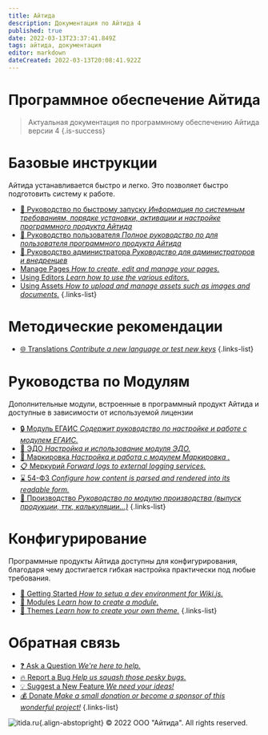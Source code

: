 ```yaml
---
title: Айтида
description: Документация по Айтида 4
published: true
date: 2022-03-13T23:37:41.849Z
tags: айтида, документация
editor: markdown
dateCreated: 2022-03-13T20:08:41.922Z
---
```



# Программное обеспечение Айтида
> Актуальная документация по программному обеспечению Айтида версии 4
{.is-success}

# Базовые инструкции

Айтида устанавливается быстро и легко. Это позволяет быстро подготовить систему к работе.

- [:rocket: Руководство по быстрому запуску *Информация по системным требованиям, порядке установки, активации и настройке программного продукта Айтида*](/quick-start)
- [:busts_in_silhouette: Руководство пользователя *Полное руководство по для пользователя программного продукта Айтида*](/user-guide)
- [:wrench: Руководство администратора *Руководство для администраторов и внедренцев*](/admin-guide/structure)
- [Manage Pages *How to create, edit and manage your pages.*](/guide/pages)
- [Using Editors *Learn how to use the various editors.*](/editors)
- [Using Assets *How to upload and manage assets such as images and documents.*](/guide/assets)
{.links-list}

# Методические рекомендации
- [:globe_with_meridians: Translations *Contribute a new language or test new keys*](/dev/translations)
{.links-list}


# Руководства по Модулям
Дополнительные модули, встроенные в программный продукт Айтида и доступные в зависимости от используемой лицензии
- [:lock: Модуль ЕГАИС *Содержит руководство по настройке и работе с модулем ЕГАИС.*](/egais)
- [:speech_balloon: ЭДО *Настройка и использование модуля ЭДО.*](/edi)
- [:pencil: Маркировка *Настройка и работа с модулем Маркировка .*](/marking)
- [:clipboard: Меркурий *Forward logs to external logging services.*](/mercury)
- [:hourglass: 54-ФЗ *Configure how content is parsed and rendered into its readable form.*](/fz54)
- [:stew: Производство *Руководство по модулю производства (выпуск продукции, ттк, калькуляции...)*](/prz)
{.links-list}

# Конфигурирование

Программные продукты Айтида доступны для конфигурирования, благодаря чему достигается гибкая настройка практически под любые требования.

- [:book: Getting Started *How to setup a dev environment for Wiki.js.*](/dev)
- [:closed_book: Modules *Learn how to create a module.*](/dev/modules)
- [:art: Themes *Learn how to create your own theme.*](/dev/themes)
{.links-list}

# Обратная связь
- [:question: Ask a Question *We're here to help.*](https://github.com/Requarks/wiki/discussions)
- [:fire: Report a Bug *Help us squash those pesky bugs.*](https://github.com/Requarks/wiki/discussions)
- [:bulb: Suggest a New Feature *We need your ideas!*](https://requests.requarks.io/wiki)
- [:moneybag: Donate *Make a small donation or become a sponsor of this wonderful project!*](https://js.wiki/donate)
{.links-list}

![itida.ru](https://itida.ru/images/logo/logo_horizon_v3.svg){.align-abstopright}
© 2022 ООО "Айтида". All rights reserved.
